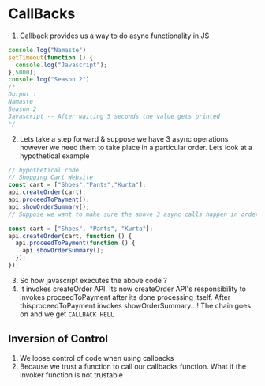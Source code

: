 # CallBacks

1. Callback provides us a way to do async functionality in JS
```js
console.log("Namaste")
setTimeout(function () {
  console.log("Javascript");
},5000);
console.log("Season 2")
/*
Output : 
Namaste
Season 2
Javascript -- After waiting 5 seconds the value gets printed
*/
```
2. Lets take a step forward & suppose we have 3 async operations however we need them to take place in a particular order. Lets look at a hypothetical example

```js
// hypothetical code
// Shopping Cart Website
const cart = ["Shoes","Pants","Kurta"];
api.createOrder(cart);
api.proceedToPayment();
api.showOrderSummary();
// Suppose we want to make sure the above 3 async calls happen in order. So we

const cart = ["Shoes", "Pants", "Kurta"];
api.createOrder(cart, function () {
  api.proceedToPayment(function () {
    api.showOrderSummary();
  });
});

```
3. So how javascript executes the above code ? 
4. It invokes createOrder API. Its now createOrder API's responsibility to invokes proceedToPayment after its done processing itself. After thisproceedToPayment invokes showOrderSummary...! The chain goes on and we get `CALLBACK HELL`


## Inversion of Control

1. We loose control of code when using callbacks
2. Because we trust a function to call our callbacks function. What if the invoker function is not trustable